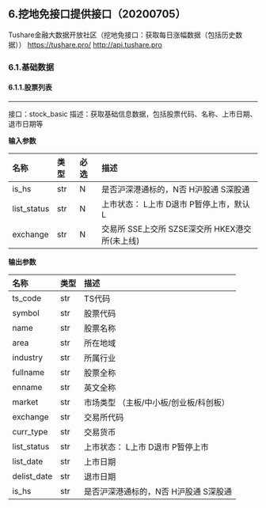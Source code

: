 

## 6.挖地免接口提供接口（20200705）

Tushare金融大数据开放社区（挖地免接口：获取每日涨幅数据（包括历史数据））
https://tushare.pro/
http://api.tushare.pro

### 6.1.基础数据

#### 6.1.1.股票列表

------

接口：stock_basic
描述：获取基础信息数据，包括股票代码、名称、上市日期、退市日期等

**输入参数**

| 名称        | 类型 | 必选 | 描述                                           |
| :---------- | :--- | :--- | :--------------------------------------------- |
| is_hs       | str  | N    | 是否沪深港通标的，N否 H沪股通 S深股通          |
| list_status | str  | N    | 上市状态： L上市 D退市 P暂停上市，默认L        |
| exchange    | str  | N    | 交易所 SSE上交所 SZSE深交所 HKEX港交所(未上线) |

**输出参数**

| 名称        | 类型 | 描述                                   |
| :---------- | :--- | :------------------------------------- |
| ts_code     | str  | TS代码                                 |
| symbol      | str  | 股票代码                               |
| name        | str  | 股票名称                               |
| area        | str  | 所在地域                               |
| industry    | str  | 所属行业                               |
| fullname    | str  | 股票全称                               |
| enname      | str  | 英文全称                               |
| market      | str  | 市场类型 （主板/中小板/创业板/科创板） |
| exchange    | str  | 交易所代码                             |
| curr_type   | str  | 交易货币                               |
| list_status | str  | 上市状态： L上市 D退市 P暂停上市       |
| list_date   | str  | 上市日期                               |
| delist_date | str  | 退市日期                               |
| is_hs       | str  | 是否沪深港通标的，N否 H沪股通 S深股通  |



